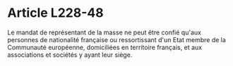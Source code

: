 # Article L228-48

Le mandat de représentant de la masse ne peut être confié qu'aux personnes de nationalité française ou ressortissant d'un Etat membre de la Communauté européenne, domiciliées en territoire français, et aux associations et sociétés y ayant leur siège.